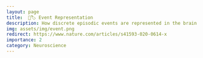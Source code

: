```yaml
---
layout: page
title:  🧠🏷️ Event Representation
description: How discrete episodic events are represented in the brain
img: assets/img/event.png
redirect: https://www.nature.com/articles/s41593-020-0614-x
importance: 2
category: Neuroscience
---
```


